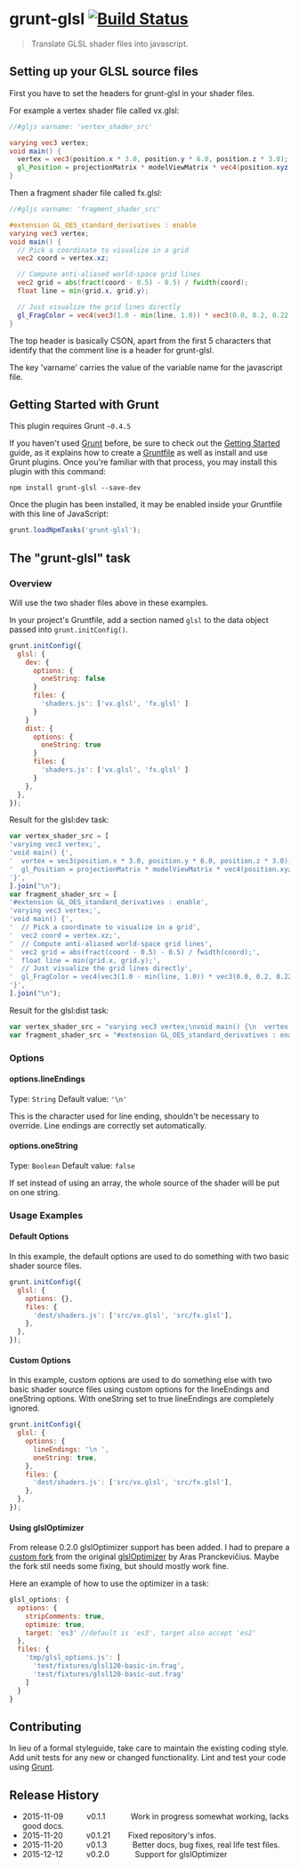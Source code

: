 # grunt-glsl [![Build Status](https://travis-ci.org/marcopompili/grunt-glsl.svg?branch=master)](https://travis-ci.org/marcopompili/grunt-glsl)

> Translate GLSL shader files into javascript.

## Setting up your GLSL source files

First you have to set the headers for grunt-glsl in your shader files.

For example a vertex shader file called vx.glsl:

```glsl
//#gljs varname: 'vertex_shader_src'

varying vec3 vertex;
void main() {
  vertex = vec3(position.x * 3.0, position.y * 6.0, position.z * 3.0);
  gl_Position = projectionMatrix * modelViewMatrix * vec4(position.xyz, 1.0);
}
```

Then a fragment shader file called fx.glsl:

```glsl
//#gljs varname: 'fragment_shader_src'

#extension GL_OES_standard_derivatives : enable
varying vec3 vertex;
void main() {
  // Pick a coordinate to visualize in a grid
  vec2 coord = vertex.xz;

  // Compute anti-aliased world-space grid lines
  vec2 grid = abs(fract(coord - 0.5) - 0.5) / fwidth(coord);
  float line = min(grid.x, grid.y);

  // Just visualize the grid lines directly
  gl_FragColor = vec4(vec3(1.0 - min(line, 1.0)) * vec3(0.0, 0.2, 0.22), 1.0);
}
```

The top header is basically CSON, apart from the first 5 characters that
identify that the comment line is a header for grunt-glsl.

The key 'varname' carries the value of the variable name for the javascript
file.

## Getting Started with Grunt

This plugin requires Grunt `~0.4.5`

If you haven't used [Grunt](http://gruntjs.com/) before, be sure to check out
the [Getting Started](http://gruntjs.com/getting-started) guide, as it explains
how to create a [Gruntfile](http://gruntjs.com/sample-gruntfile) as well as
install and use Grunt plugins. Once you're familiar with that process, you may
install this plugin with this command:

```shell
npm install grunt-glsl --save-dev
```

Once the plugin has been installed, it may be enabled inside your Gruntfile with
this line of JavaScript:

```js
grunt.loadNpmTasks('grunt-glsl');
```

## The "grunt-glsl" task

### Overview

Will use the two shader files above in these examples.

In your project's Gruntfile, add a section named `glsl` to the data
object passed into `grunt.initConfig()`.

```js
grunt.initConfig({
  glsl: {
    dev: {
      options: {
        oneString: false
      }
      files: {
        'shaders.js': ['vx.glsl', 'fx.glsl' ]
      }
    }
    dist: {
      options: {
        oneString: true
      }
      files: {
        'shaders.js': ['vx.glsl', 'fx.glsl' ]
      }
    },
  },
});
```

Result for the glsl:dev task:

```javascript
var vertex_shader_src = [
'varying vec3 vertex;',
'void main() {',
'  vertex = vec3(position.x * 3.0, position.y * 6.0, position.z * 3.0);',
'  gl_Position = projectionMatrix * modelViewMatrix * vec4(position.xyz, 1.0);',
'}',
].join("\n");
var fragment_shader_src = [
'#extension GL_OES_standard_derivatives : enable',
'varying vec3 vertex;',
'void main() {',
'  // Pick a coordinate to visualize in a grid',
'  vec2 coord = vertex.xz;',
'  // Compute anti-aliased world-space grid lines',
'  vec2 grid = abs(fract(coord - 0.5) - 0.5) / fwidth(coord);',
'  float line = min(grid.x, grid.y);',
'  // Just visualize the grid lines directly',
'  gl_FragColor = vec4(vec3(1.0 - min(line, 1.0)) * vec3(0.0, 0.2, 0.22), 1.0);',
'}',
].join("\n");
```

Result for the glsl:dist task:

```javascript
var vertex_shader_src = "varying vec3 vertex;\nvoid main() {\n  vertex = vec3(position.x * 3.0, position.y * 6.0, position.z * 3.0);\n  gl_Position = projectionMatrix * modelViewMatrix * vec4(position.xyz, 1.0);\n}\n";
var fragment_shader_src = "#extension GL_OES_standard_derivatives : enable\nvarying vec3 vertex;\nvoid main() {\n  // Pick a coordinate to visualize in a grid\n  vec2 coord = vertex.xz;\n  // Compute anti-aliased world-space grid lines\n  vec2 grid = abs(fract(coord - 0.5) - 0.5) / fwidth(coord);\n  float line = min(grid.x, grid.y);\n  // Just visualize the grid lines directly\n  gl_FragColor = vec4(vec3(1.0 - min(line, 1.0)) * vec3(0.0, 0.2, 0.22), 1.0);\n}\n";
```

### Options

#### options.lineEndings

Type: `String`
Default value: `'\n'`

This is the character used for line ending, shouldn't be necessary to override.
Line endings are correctly set automatically.

#### options.oneString

Type: `Boolean`
Default value: `false`

If set instead of using an array, the whole source of the shader will be put
on one string.

### Usage Examples

#### Default Options

In this example, the default options are used to do something with two basic
shader source files.

```js
grunt.initConfig({
  glsl: {
    options: {},
    files: {
      'dest/shaders.js': ['src/vx.glsl', 'src/fx.glsl'],
    },
  },
});
```

#### Custom Options

In this example, custom options are used to do something else with two basic
shader source files using custom options for the lineEndings and oneString
options. With oneString set to true lineEndings are completely ignored.

```js
grunt.initConfig({
  glsl: {
    options: {
      lineEndings: '\n ',
      oneString: true,
    },
    files: {
      'dest/shaders.js': ['src/vx.glsl', 'src/fx.glsl'],
    },
  },
});
```

#### Using glslOptimizer

From release 0.2.0 glslOptimizer support has been added.
I had to prepare a [custom fork](https://www.npmjs.com/package/marcs-glsl-optimizer) from
the original
[glslOptimizer](https://github.com/aras-p/glsl-optimizer)
by Aras Pranckevičius. Maybe the fork stil needs some fixing,
but should mostly work fine.

Here an example of how to use the optimizer in a task:

```js
glsl_options: {
  options: {
    stripComments: true,
    optimize: true,
    target: 'es3' //default is 'es3', target also accept 'es2'
  },
  files: {
    'tmp/glsl_options.js': [
      'test/fixtures/glsl120-basic-in.frag',
      'test/fixtures/glsl120-basic-out.frag'
    ]
  }
}
```

## Contributing

In lieu of a formal styleguide, take care to maintain the existing coding style.
Add unit tests for any new or changed functionality. Lint and test your code
using [Grunt](http://gruntjs.com/).

## Release History

*   2015-11-09   v0.1.1    Work in progress somewhat working, lacks good docs.
*   2015-11-20   v0.1.21   Fixed repository's infos.
*   2015-11-20   v0.1.3    Better docs, bug fixes, real life test files.
*   2015-12-12   v0.2.0    Support for glslOptimizer
